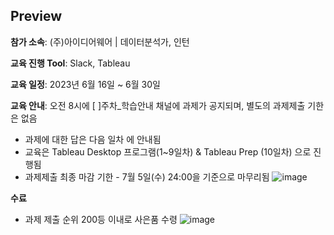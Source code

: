 Preview
---
**참가 소속**: (주)아이디어웨어 | 데이터분석가, 인턴

**교육 진행 Tool**: Slack, Tableau

**교육 일정**: 2023년 6월 16일 ~ 6월 30일

**교육 안내**: 오전 8시에 [ ]주차_학습안내 채널에 과제가 공지되며, 별도의 과제제출 기한은 없음

- 과제에 대한 답은 다음 일차 에 안내됨
- 교육은 Tableau Desktop 프로그램(1~9일차) & Tableau Prep (10일차) 으로 진행됨
- 과제제출 최종 마감 기한 - 7월 5일(수) 24:00을 기준으로 마무리됨
![image](https://github.com/YoungMinDA/Education/assets/109095108/d75fc6c2-277a-44b7-871c-d6b39b3406f6)

**수료**
- 과제 제출 순위 200등 이내로 사은품 수령
  ![image](https://github.com/YoungMinDA/Education/assets/109095108/511dac23-97f5-4299-9a11-7d6f585bff51)
